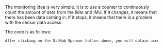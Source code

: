  The monitoring idea is very simple. It is to use a counter to continuously count the amount of data from the lidar and IMU. If it changes, it means that there has been data coming in. If it stops, it means that there is a problem with the sensor data access. 

 The code is as follows: 

  ```python  
After clicking on the GitHub Sponsor button above, you will obtain access permissions to my private code repository ( https://github.com/slowlon/my_code_bar ) to view this blog code. By searching the code number of this blog, you can find the code you need, code number is: 2024020309574669253
  ```  
